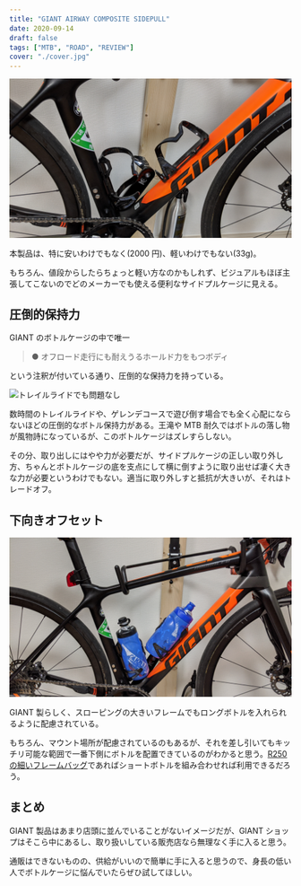 ```yaml
---
title: "GIANT AIRWAY COMPOSITE SIDEPULL"
date: 2020-09-14
draft: false
tags: ["MTB", "ROAD", "REVIEW"]
cover: "./cover.jpg"
---
```


![overview](./top.jpg)

<LinkBox url="https://www.giant.co.jp/giant21/acc_datail.php?p_id=A0002134" />

本製品は、特に安いわけでもなく(2000 円)、軽いわけでもない(33g)。

もちろん、値段からしたらちょっと軽い方なのかもしれず、ビジュアルもほぼ主張してこないのでどのメーカーでも使える便利なサイドプルケージに見える。

## 圧倒的保持力

GIANT のボトルケージの中で唯一

> ● オフロード走行にも耐えうるホールド力をもつボディ

という注釈が付いている通り、圧倒的な保持力を持っている。

![トレイルライドでも問題なし](./mtb.jpg)

数時間のトレイルライドや、ゲレンデコースで遊び倒す場合でも全く心配にならないほどの圧倒的なボトル保持力がある。王滝や MTB 耐久ではボトルの落し物が風物詩になっているが、このボトルケージはズレすらしない。

その分、取り出しにはやや力が必要だが、サイドプルケージの正しい取り外し方、ちゃんとボトルケージの底を支点にして横に倒すように取り出せば凄く大きな力が必要というわけでもない。適当に取り外しすと抵抗が大きいが、それはトレードオフ。

## 下向きオフセット

![XSサイズにもしっかり入る](./insert.jpg)

GIANT 製らしく、スローピングの大きいフレームでもロングボトルを入れられるように配慮されている。

もちろん、マウント場所が配慮されているのもあるが、それを差し引いてもキッチリ可能な範囲で一番下側にボトルを配置できているのがわかると思う。[R250 の細いフレームバッグ](https://amzn.to/32tKWlI)であればショートボトルを組み合わせれば利用できるだろう。

<linkBox isAmazonLink url="https://www.amazon.co.jp/dp/B072Q5DXGW/?tag=gensobunya-22" />

## まとめ

GIANT 製品はあまり店頭に並んでいることがないイメージだが、GIANT ショップはそこら中にあるし、取り扱いしている販売店なら無理なく手に入ると思う。

通販はできないものの、供給がいいので簡単に手に入ると思うので、身長の低い人でボトルケージに悩んでいたらぜひ試してほしい。
